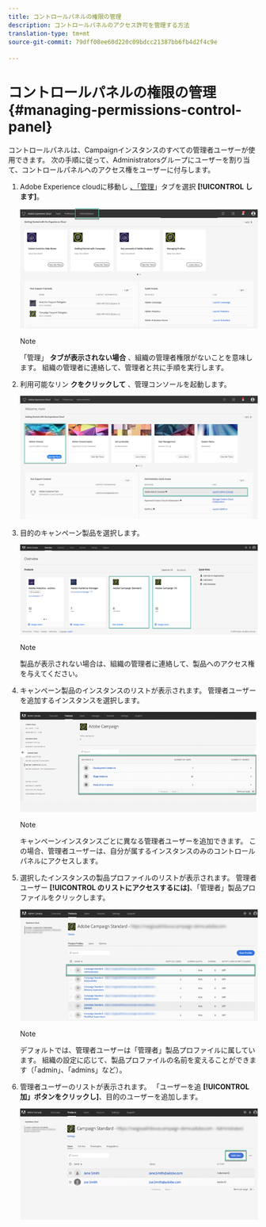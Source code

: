 ```yaml
---
title: コントロールパネルの権限の管理
description: コントロールパネルのアクセス許可を管理する方法
translation-type: tm+mt
source-git-commit: 79dff08ee60d220c09bdcc21387bb6fb4d2f4c9e

---
```



# コントロールパネルの権限の管理 {#managing-permissions-control-panel}

コントロールパネルは、Campaignインスタンスのすべての管理者ユーザーが使用できます。 次の手順に従って、Administratorsグループにユーザーを割り当て、コントロールパネルへのアクセス権をユーザーに付与します。

1. Adobe Experience cloudに移動し [、「管理](https://amc.experiencecloud.adobe.com/exc-content/login.html)」タブを選択 **[!UICONTROL します]**。

   ![](assets/control_panel_add_user1.png)

   >[!NOTE]
   >
   >「管理」 <b>タブが表示されない場合</b> 、組織の管理者権限がないことを意味します。 組織の管理者に連絡して、管理者と共に手順を実行します。

1. 利用可能なリン **クをクリックして** 、管理コンソールを起動します。

   ![](assets/control_panel_admin1.png)

1. 目的のキャンペーン製品を選択します。

   ![](assets/control_panel_add_user3.png)

   >[!NOTE]
   >
   >製品が表示されない場合は、組織の管理者に連絡して、製品へのアクセス権を与えてください。

1. キャンペーン製品のインスタンスのリストが表示されます。 管理者ユーザーを追加するインスタンスを選択します。

   ![](assets/control_panel_add_user4.png)

   >[!NOTE]
   >
   >キャンペーンインスタンスごとに異なる管理者ユーザーを追加できます。 この場合、管理者ユーザーは、自分が属するインスタンスのみのコントロールパネルにアクセスします。

1. 選択したインスタンスの製品プロファイルのリストが表示されます。 管理者ユーザー **[!UICONTROL のリストにアクセスするには]**、「管理者」製品プロファイルをクリックします。

   ![](assets/control_panel_add_user_5.png)

   >[!NOTE]
   >
   >デフォルトでは、管理者ユーザーは「管理者」製品プロファイルに属しています。 組織の設定に応じて、製品プロファイルの名前を変えることができます（「admin」、「admins」など）。

1. 管理者ユーザーのリストが表示されます。 「ユーザーを追 **[!UICONTROL 加」ボタンをクリックし]**、目的のユーザーを追加します。

   ![](assets/control_panel_add_user_6.png)
